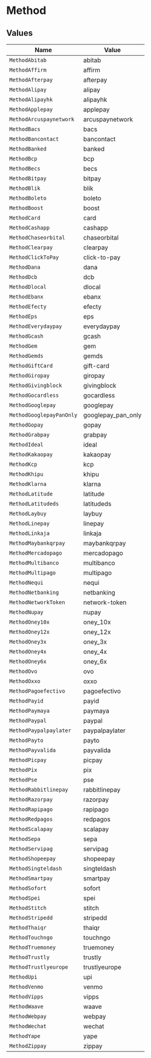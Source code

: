 # Method


## Values

| Name                     | Value                    |
| ------------------------ | ------------------------ |
| `MethodAbitab`           | abitab                   |
| `MethodAffirm`           | affirm                   |
| `MethodAfterpay`         | afterpay                 |
| `MethodAlipay`           | alipay                   |
| `MethodAlipayhk`         | alipayhk                 |
| `MethodApplepay`         | applepay                 |
| `MethodArcuspaynetwork`  | arcuspaynetwork          |
| `MethodBacs`             | bacs                     |
| `MethodBancontact`       | bancontact               |
| `MethodBanked`           | banked                   |
| `MethodBcp`              | bcp                      |
| `MethodBecs`             | becs                     |
| `MethodBitpay`           | bitpay                   |
| `MethodBlik`             | blik                     |
| `MethodBoleto`           | boleto                   |
| `MethodBoost`            | boost                    |
| `MethodCard`             | card                     |
| `MethodCashapp`          | cashapp                  |
| `MethodChaseorbital`     | chaseorbital             |
| `MethodClearpay`         | clearpay                 |
| `MethodClickToPay`       | click-to-pay             |
| `MethodDana`             | dana                     |
| `MethodDcb`              | dcb                      |
| `MethodDlocal`           | dlocal                   |
| `MethodEbanx`            | ebanx                    |
| `MethodEfecty`           | efecty                   |
| `MethodEps`              | eps                      |
| `MethodEverydaypay`      | everydaypay              |
| `MethodGcash`            | gcash                    |
| `MethodGem`              | gem                      |
| `MethodGemds`            | gemds                    |
| `MethodGiftCard`         | gift-card                |
| `MethodGiropay`          | giropay                  |
| `MethodGivingblock`      | givingblock              |
| `MethodGocardless`       | gocardless               |
| `MethodGooglepay`        | googlepay                |
| `MethodGooglepayPanOnly` | googlepay_pan_only       |
| `MethodGopay`            | gopay                    |
| `MethodGrabpay`          | grabpay                  |
| `MethodIdeal`            | ideal                    |
| `MethodKakaopay`         | kakaopay                 |
| `MethodKcp`              | kcp                      |
| `MethodKhipu`            | khipu                    |
| `MethodKlarna`           | klarna                   |
| `MethodLatitude`         | latitude                 |
| `MethodLatitudeds`       | latitudeds               |
| `MethodLaybuy`           | laybuy                   |
| `MethodLinepay`          | linepay                  |
| `MethodLinkaja`          | linkaja                  |
| `MethodMaybankqrpay`     | maybankqrpay             |
| `MethodMercadopago`      | mercadopago              |
| `MethodMultibanco`       | multibanco               |
| `MethodMultipago`        | multipago                |
| `MethodNequi`            | nequi                    |
| `MethodNetbanking`       | netbanking               |
| `MethodNetworkToken`     | network-token            |
| `MethodNupay`            | nupay                    |
| `MethodOney10x`          | oney_10x                 |
| `MethodOney12x`          | oney_12x                 |
| `MethodOney3x`           | oney_3x                  |
| `MethodOney4x`           | oney_4x                  |
| `MethodOney6x`           | oney_6x                  |
| `MethodOvo`              | ovo                      |
| `MethodOxxo`             | oxxo                     |
| `MethodPagoefectivo`     | pagoefectivo             |
| `MethodPayid`            | payid                    |
| `MethodPaymaya`          | paymaya                  |
| `MethodPaypal`           | paypal                   |
| `MethodPaypalpaylater`   | paypalpaylater           |
| `MethodPayto`            | payto                    |
| `MethodPayvalida`        | payvalida                |
| `MethodPicpay`           | picpay                   |
| `MethodPix`              | pix                      |
| `MethodPse`              | pse                      |
| `MethodRabbitlinepay`    | rabbitlinepay            |
| `MethodRazorpay`         | razorpay                 |
| `MethodRapipago`         | rapipago                 |
| `MethodRedpagos`         | redpagos                 |
| `MethodScalapay`         | scalapay                 |
| `MethodSepa`             | sepa                     |
| `MethodServipag`         | servipag                 |
| `MethodShopeepay`        | shopeepay                |
| `MethodSingteldash`      | singteldash              |
| `MethodSmartpay`         | smartpay                 |
| `MethodSofort`           | sofort                   |
| `MethodSpei`             | spei                     |
| `MethodStitch`           | stitch                   |
| `MethodStripedd`         | stripedd                 |
| `MethodThaiqr`           | thaiqr                   |
| `MethodTouchngo`         | touchngo                 |
| `MethodTruemoney`        | truemoney                |
| `MethodTrustly`          | trustly                  |
| `MethodTrustlyeurope`    | trustlyeurope            |
| `MethodUpi`              | upi                      |
| `MethodVenmo`            | venmo                    |
| `MethodVipps`            | vipps                    |
| `MethodWaave`            | waave                    |
| `MethodWebpay`           | webpay                   |
| `MethodWechat`           | wechat                   |
| `MethodYape`             | yape                     |
| `MethodZippay`           | zippay                   |